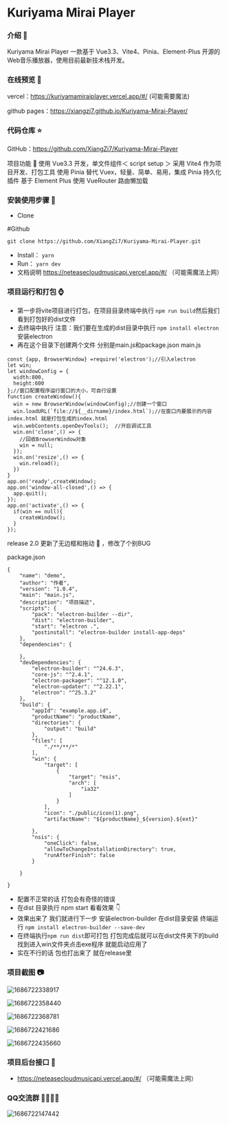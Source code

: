 # Kuriyama Mirai Player

### 介绍 📖

Kuriyama Mirai Player 一款基于 Vue3.3、Vite4、Pinia、Element-Plus 开源的Web音乐播放器，使用目前最新技术栈开发。

### 在线预览 👀

vercel：https://kuriyamamiraiplayer.vercel.app/#/ (可能需要魔法)

github pages：https://xiangzi7.github.io/Kuriyama-Mirai-Player/


### 代码仓库 ⭐

GitHub：https://github.com/XiangZi7/Kuriyama-Mirai-Player

项目功能 🔨
使用 Vue3.3 开发，单文件组件＜ script setup ＞
采用 Vite4 作为项目开发、打包工具
使用 Pinia 替代 Vuex，轻量、简单、易用，集成 Pinia 持久化插件
基于 Element Plus
使用 VueRouter 路由懒加载

### 安装使用步骤 📔

* Clone

#Github

`git clone https://github.com/XiangZi7/Kuriyama-Mirai-Player.git`

* Install：
  `yarn`
* Run：
  `yarn dev`
* 文档说明
  https://neteasecloudmusicapi.vercel.app/#/  （可能需魔法上网）
### 项目运行和打包 ⌚
* 第一步将vite项目进行打包，在项目目录终端中执行
   `npm run build`然后我们看到打包好的dist文件
* 去终端中执行 注意：我们要在生成的dist目录中执行
  `npm install electron` 安装electron
* 再在这个目录下创建两个文件 分别是main.js和package.json
main.js
```
const {app, BrowserWindow} =require('electron');//引入electron
let win;
let windowConfig = {
  width:800,
  height:600
};//窗口配置程序运行窗口的大小，可自行设置
function createWindow(){
  win = new BrowserWindow(windowConfig);//创建一个窗口
  win.loadURL(`file://${__dirname}/index.html`);//在窗口内要展示的内容index.html 就是打包生成的index.html
  win.webContents.openDevTools();  //开启调试工具
  win.on('close',() => {
    //回收BrowserWindow对象
    win = null;
  });
  win.on('resize',() => {
    win.reload();
  })
}
app.on('ready',createWindow);
app.on('window-all-closed',() => {
  app.quit();
});
app.on('activate',() => {
  if(win == null){
    createWindow();
  }
});
```
release 2.0 更新了无边框和拖动 🌝 ，修改了个别BUG



package.json
```
{
    "name": "demo",
    "author": "作者",
    "version": "1.0.4",
    "main": "main.js",
    "description": "项目描述",
    "scripts": {
        "pack": "electron-builder --dir",
        "dist": "electron-builder",
        "start": "electron .",
        "postinstall": "electron-builder install-app-deps"
    },
    "dependencies": {
        
    },
    "devDependencies": {
        "electron-builder": "^24.6.3",
        "core-js": "^2.4.1",
        "electron-packager": "^12.1.0",
        "electron-updater": "^2.22.1",
        "electron": "^25.3.2"
    },
    "build": {
		"appId": "example.app.id", 
		"productName": "productName", 
		"directories": {
			"output": "build" 
		},
		"files": [ 
			"./**/**/*"
		],          
		"win": {
			"target": [
				{
					"target": "nsis",
					"arch": [
						"ia32"
					]
				}
			],
			"icon": "./public/icon(1).png",
			"artifactName": "${productName}_${version}.${ext}"
			
		},
		"nsis": {
			"oneClick": false,
			"allowToChangeInstallationDirectory": true,
			"runAfterFinish": false
		}
        
	}
    
}
```
* 配置不正常的话 打包会有奇怪的错误 
* 在dist 目录执行 npm start 看看效果 👇
* 效果出来了 我们就进行下一步 安装electron-builder  在dist目录安装 终端运行 `npm install electron-builder --save-dev` 
* 在终端执行`npm run dist`即可打包 打包完成后就可以在dist文件夹下的build 找到进入win文件夹点击exe程序 就能启动应用了
* 实在不行的话 包也打出来了 就在release里


### 项目截图 📷

![1686722338917](image/README/1686722338917.png)

![1686722358440](image/README/1686722358440.png)

![1686722368781](image/README/1686722368781.png)

![1686722421686](image/README/1686722421686.png)

![1686722435660](image/README/1686722435660.png)

### 项目后台接口 🧩

* https://neteasecloudmusicapi.vercel.app/#/  （可能需魔法上网）
### QQ交流群 👨‍👨‍👦‍👦

![1686722147442](image/README/1686722147442.png)
